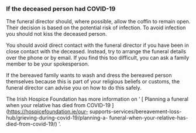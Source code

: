 ###  If the deceased person had COVID-19

The funeral director should, where possible, allow the coffin to remain open.
Their decision is based on the potential risk of infection. To avoid infection
you should not kiss the deceased person.

You should avoid direct contact with the funeral director if you have been in
close contact with the deceased. Instead, try to arrange the funeral details
over the phone or by email. If you find this too difficult, you can ask a
family member to be your spokesperson.

If the bereaved family wants to wash and dress the bereaved person themselves
because this is part of your religious beliefs or customs, the funeral
director can advise you on how to do this safely.

The Irish Hospice Foundation has more information on ‘ [ Planning a funeral
when your relative has died from COVID-19 ](https://hospicefoundation.ie/our-
supports-services/bereavement-loss-hub/grieving-during-covid-19/planning-a-
funeral-when-your-relative-has-died-from-covid-19/) ’.
